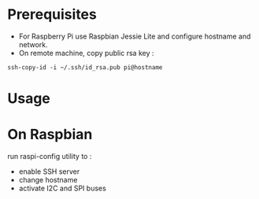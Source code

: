 # Prerequisites
- For Raspberry Pi use Raspbian Jessie Lite and configure hostname and network.
- On remote machine, copy public rsa key :
```
ssh-copy-id -i ~/.ssh/id_rsa.pub pi@hostname
```



# Usage

# On Raspbian
run raspi-config utility to :
- enable SSH server
- change hostname
- activate I2C and SPI buses

